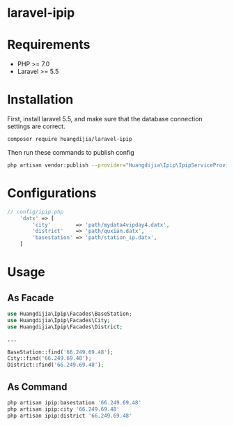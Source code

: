 # laravel-ipip

# Requirements

* PHP >= 7.0
* Laravel >= 5.5

# Installation

First, install laravel 5.5, and make sure that the database connection settings are correct.

~~~bash
composer require huangdijia/laravel-ipip
~~~

Then run these commands to publish config

~~~bash
php artisan vendor:publish --provider="Huangdijia\Ipip\IpipServiceProvider"
~~~

# Configurations

~~~php
// config/ipip.php
    'datx' => [
        'city'        => 'path/mydata4vipday4.datx',
        'district'    => 'path/quxian.datx',
        'basestation' => 'path/station_ip.datx',
    ]
~~~

# Usage

## As Facade

~~~php
use Huangdijia\Ipip\Facades\BaseStation;
use Huangdijia\Ipip\Facades\City;
use Huangdijia\Ipip\Facades\District;

...

BaseStation::find('66.249.69.48');
City::find('66.249.69.48');
District::find('66.249.69.48');

~~~

## As Command

~~~bash
php artisan ipip:basestation '66.249.69.48'
php artisan ipip:city '66.249.69.48'
php artisan ipip:district '66.249.69.48'
~~~